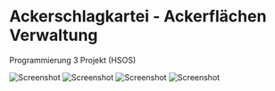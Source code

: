 # Ackerschlagkartei - Ackerflächen Verwaltung
Programmierung 3 Projekt (HSOS)

![Screenshot](screenshot_1.jpg)
![Screenshot](screenshot_2.jpg)
![Screenshot](screenshot_3.jpg)
![Screenshot](screenshot_4.jpg)
